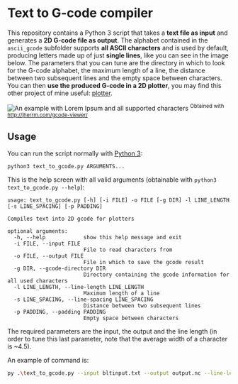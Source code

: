 # Text to G-code compiler

This repository contains a Python 3 script that takes a **text file as input** and generates a **2D G-code file as output**. The alphabet contained in the `ascii_gcode` subfolder supports **all ASCII characters** and is used by default, producing letters made up of just **single lines**, like you can see in the image below. The parameters that you can tune are the directory in which to look for the G-code alphabet, the maximum length of a line, the distance between two subsequent lines and the empty space between characters. You can then **use the produced G-code in a 2D plotter**, you may find this other project of mine useful: [plotter](https://github.com/Stypox/plotter).

![An example with Lorem Ipsum and all supported characters](./example.png)
<sup>Obtained with http://jherrm.com/gcode-viewer/</sup>

## Usage

You can run the script normally with [Python 3](https://www.python.org/downloads/):
```
python3 text_to_gcode.py ARGUMENTS...
```
This is the help screen with all valid arguments (obtainable with `python3 text_to_gcode.py --help`):
```
usage: text_to_gcode.py [-h] [-i FILE] -o FILE [-g DIR] -l LINE_LENGTH [-s LINE_SPACING] [-p PADDING]

Compiles text into 2D gcode for plotters

optional arguments:
  -h, --help            show this help message and exit
  -i FILE, --input FILE
                        File to read characters from
  -o FILE, --output FILE
                        File in which to save the gcode result
  -g DIR, --gcode-directory DIR
                        Directory containing the gcode information for all used characters
  -l LINE_LENGTH, --line-length LINE_LENGTH
                        Maximum length of a line
  -s LINE_SPACING, --line-spacing LINE_SPACING
                        Distance between two subsequent lines
  -p PADDING, --padding PADDING
                        Empty space between characters
```

The required parameters are the input, the output and the line length (in order to tune this last parameter, note that the average width of a character is ~4.5).

An example of command is:
```sh
py .\text_to_gcode.py --input bltinput.txt --output output.nc --line-length 300 --line-spacing 10 --padding 3
```
